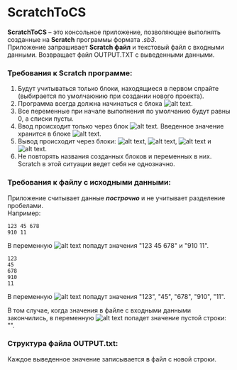 # ScratchToCS

**ScratchToCS** – это консольное приложение, позволяющее выполнять созданные на **Scratch** программы формата *.sb3*.  
Приложение запрашивает **Scratch файл** и текстовый файл с входными данными. Возвращает файл OUTPUT.TXT с выведенными данными.  
### Требования к Scratch программе:
1. Будут учитываться только блоки, находящиеся в первом спрайте (выбирается по умолчаюнию при создании нового проекта).
2. Программа всегда должна начинаться с блока ![alt text](https://ie.wampi.ru/2021/12/16/_.ebLZC.png).
3. Все переменные при начале выполнения по умолчанию будут равны 0, а списки пусты.
4. Ввод происходит только через блок ![alt text](https://ie.wampi.ru/2021/12/16/BEZYMYNNYI_0002_SLOI-1.6CtwX.png). Введенное значение хранится в блоке 
![alt text](https://ie.wampi.ru/2021/12/16/BEZYMYNNYI_0005_SLOI-2.VwMIM.png).
5. Вывод происходит через блоки: 
![alt text](https://ie.wampi.ru/2021/12/16/BEZYMYNNYI_0000_SLOI-0.m610H.png), 
![alt text](https://ie.wampi.ru/2021/12/16/BEZYMYNNYI_0004_SLOI-3.h8LgK.png), 
![alt text](https://ie.wampi.ru/2021/12/16/BEZYMYNNYI_0003_SLOI-5.BCl1v.png) и 
![alt text](https://ie.wampi.ru/2021/12/16/BEZYMYNNYI_0001_SLOI-4.4DG3h81cd5cf2570a7f44.png).
6. Не повторять названия созданных блоков и переменных в них. Scratch в этой ситуации ведет себя не однозначно.
  
### Требования к файлу с исходными данными:
Приложение считывает данные ***построчно*** и не учитывает разделение пробелами.  
Например:
```
123 45 678
910 11
```
В переменную ![alt text](https://ie.wampi.ru/2021/12/16/BEZYMYNNYI_0005_SLOI-2.VwMIM.png) попадут значения "123 45 678" и "910 11".
```
123
45
678
910
11
```
В переменную ![alt text](https://ie.wampi.ru/2021/12/16/BEZYMYNNYI_0005_SLOI-2.VwMIM.png) попадут значения "123", "45", "678", "910", "11".  
  
В том случае, когда значения в файле с входными данными закончились, 
в переменную ![alt text](https://ie.wampi.ru/2021/12/16/BEZYMYNNYI_0005_SLOI-2.VwMIM.png) попадет значение пустой строки: "".
### Структура файла OUTPUT.txt:
Каждое выведенное значение записывается в файл с новой строки.
